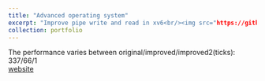 ```yaml
---
title: "Advanced operating system"
excerpt: "Improve pipe write and read in xv6<br/><img src="https://github.com/suweiyang0106/AdvOS/blob/main/pipecopyinout.png"/>"
collection: portfolio
---
```

The performance varies between original/improved/improved2(ticks): 337/66/1  
[website](https://github.com/suweiyang0106/AdvOS/tree/main)
